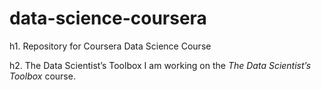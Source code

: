 # data-science-coursera
h1. Repository for Coursera Data Science Course

h2. The Data Scientist’s Toolbox
I am working on the *The Data Scientist’s Toolbox* course.
